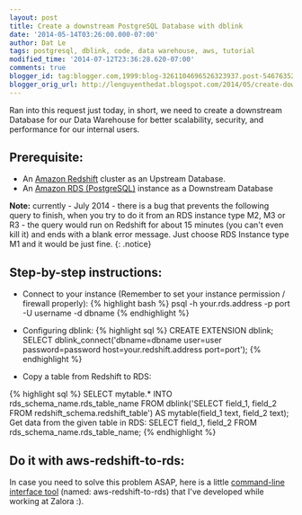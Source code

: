 ```yaml
---
layout: post
title: Create a downstream PostgreSQL Database with dblink
date: '2014-05-14T03:26:00.000-07:00'
author: Dat Le
tags: postgresql, dblink, code, data warehouse, aws, tutorial
modified_time: '2014-07-12T23:36:28.620-07:00'
comments: true
blogger_id: tag:blogger.com,1999:blog-3261104696526323937.post-5467635293146884147
blogger_orig_url: http://lenguyenthedat.blogspot.com/2014/05/create-downstream-postgresql-database.html
---
```


Ran into this request just today, in short, we need to create a downstream Database for our Data Warehouse for better scalability, security, and performance for our internal users.

## Prerequisite:

- An [Amazon Redshift](https://aws.amazon.com/redshift/) cluster as an Upstream Database.
- An [Amazon RDS (PostgreSQL)](https://aws.amazon.com/rds/) instance as a Downstream Database

**Note:** currently - July 2014 - there is a bug that prevents the following query to finish, when you try to do it from an RDS instance type M2, M3 or R3 - the query would run on Redshift for about 15 minutes (you can't even kill it) and ends with a blank error message. Just choose RDS Instance type M1 and it would be just fine.
{: .notice}

## Step-by-step instructions:

- Connect to your instance (Remember to set your instance permission / firewall properly):
{% highlight bash %}
psql -h your.rds.address -p port -U username -d dbname
{% endhighlight %}

- Configuring dblink:
{% highlight sql %}
CREATE EXTENSION dblink;
SELECT dblink_connect('dbname=dbname user=user password=password
                       host=your.redshift.address port=port');
{% endhighlight %}

- Copy a table from Redshift to RDS: 

{% highlight sql %}
SELECT mytable.*
INTO rds_schema_name.rds_table_name
FROM
    dblink('SELECT field_1, field_2 FROM redshift_schema.redshift_table')
AS
    mytable(field_1 text, field_2 text);
Get data from the given table in RDS:
SELECT field_1, field_2
FROM rds_schema_name.rds_table_name;
{% endhighlight %}

## Do it with aws-redshift-to-rds:

In case you need to solve this problem ASAP, here is a little [command-line interface tool](https://github.com/lenguyenthedat/aws-redshift-to-rds) (named: aws-redshift-to-rds) that I've developed while working at Zalora :).